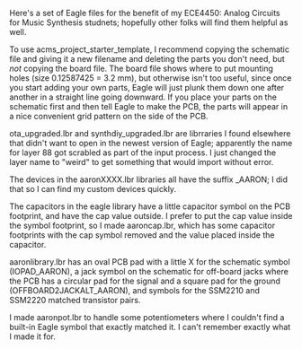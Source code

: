 Here's a set of Eagle files for the benefit of my ECE4450: Analog Circuits for Music Synthesis studnets; hopefully other folks will find them helpful as well.

To use acms_project_starter_template, I recommend copying the schematic file and giving it a new filename and deleting the parts you don't need, but *not* copying the board file. The board file shows where to put mounting holes (size 0.12587425 = 3.2 mm), but otherwise isn't too useful, since once you start adding your own parts, Eagle will just plunk them down one after another in a straight line going downward. If you place your parts on the schematic first and then tell Eagle to make the PCB, the parts will appear in a nice convenient grid pattern on the side of the PCB.

ota_upgraded.lbr and synthdiy_upgraded.lbr are librraries I found elsewhere that didn't want to open in the newest version of Eagle; apparently the name for layer 88 got scrabled as part of the input process. I just changed the layer name to "weird" to get something that would import without error.

The devices in the aaronXXXX.lbr libraries all have the suffix _AARON; I did that so I can find my custom devices quickly.

The capacitors in the eagle library have a little capacitor symbol on the PCB footprint, and have the cap value outside. I prefer to put the cap value inside the symbol footprint, so I made aaroncap.lbr, which has some capacitor footprints with the cap symbol removed and the value placed inside the capacitor.

aaronlibrary.lbr has an oval PCB pad with a little X for the schematic symbol (IOPAD_AARON), a jack symbol on the schematic for off-board jacks where the PCB has a circular pad for the signal and a square pad for the ground (OFFBOARD2JACKALT_AARON), and symbols for the SSM2210 and SSM2220 matched transistor pairs.

I made aaronpot.lbr to handle some potentiometers where I couldn't find a built-in Eagle symbol that exactly matched it. I can't remember exactly what I made it for.
